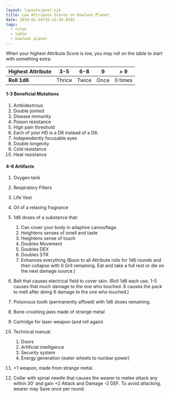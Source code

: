 ```yaml
---
layout: layouts/post.njk
title: Low Attribute Scores on Kowloon Planet
date: 2019-01-24T15:15:59.034Z
tags:
  - rules
  - table
  - kowloon planet
---
```

When your highest Attribute Score is low, you may roll on the table to start with something extra.

| Highest Attribute | 3-5    | 6-8   | 9    | \> 9    |
| ----------------- | ------ | ----- | ---- | ------- |
| **Roll 1d6**      | Thrice | Twice | Once | 0 times |

#### 1-3 Beneficial Mutations

1. Ambidextrous
2. Double jointed
3. Disease immunity
4. Poison resistance
5. High pain threshold
6. Each of your HD is a D8 instead of a D6.
7. Independently focusable eyes
8. Double longevity
9. Cold resistance
10. Heat resistance

#### 4-6 Artifacts

1. Oxygen tank
2. Respiratory Filters
3. Life Vest
4. Oil of a relaxing fragrance
5. 1d6 doses of a substance that:

   1. Can cover your body in adaptive camouflage.
   2. Heightens senses of smell and taste
   3. Heightens sense of touch
   4. Doubles Movement
   5. Doubles DEX
   6. Doubles STR
   7. Enhances everything (Boon to all Attribute rolls for 1d6 rounds and then collapse with 0 Grit remaining. Eat and take a full rest or die on the next damage source.)
6. Belt that causes electrical field to cover skin. (Roll 1d6 each use. 1-5 causes that much damage to the one who touched. 6 causes the pack to melt after doing 6 damage to the one who touched.)
7. Poisonous tooth (permanently affixed) with 1d6 doses remaining.
8. Bone-crushing jaws made of strange metal
9. Cartridge for laser weapon (and roll again)
10. Technical manual

    1. Doors
    2. Artificial intelligence
    3. Security system
    4. Energy generation (water wheels to nuclear power)
11. +1 weapon, made from strange metal.
12. Collar with spinal needle that causes the wearer to melee attack any within 30’ and gain +2 Attack and Damage -2 DEF. To avoid attacking, wearer may Save once per round.
